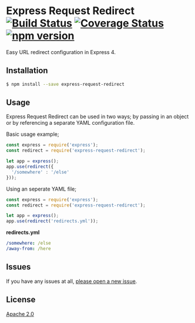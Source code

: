 # Express Request Redirect [![Build Status](https://travis-ci.org/jamespegg/express-request-redirect.svg?branch=master)](https://travis-ci.org/jamespegg/express-request-redirect) [![Coverage Status](https://coveralls.io/repos/github/jamespegg/express-request-redirect/badge.svg?branch=master)](https://coveralls.io/github/jamespegg/express-request-redirect?branch=master) [![npm version](https://badge.fury.io/js/express-request-redirect.svg)](https://badge.fury.io/js/express-request-redirect)
Easy URL redirect configuration in Express 4.

## Installation
```sh
$ npm install --save express-request-redirect
```

## Usage
Express Request Redirect can be used in two ways; by passing in an object or by referencing a separate YAML configuration file.

Basic usage example;

```javascript
const express = require('express');
const redirect = require('express-request-redirect');

let app = express();
app.use(redirect({
  '/somewhere' : '/else'
}));
```

Using an seperate YAML file;

```javascript
const express = require('express');
const redirect = require('express-request-redirect');

let app = express();
app.use(redirect('redirects.yml'));
```

**redirects.yml**
```yaml
/somewhere: /else
/away-from: /here
```

## Issues
If you have any issues at all, [please open a new issue](https://github.com/jamespegg/express-request-redirect/issues).

## License

[Apache 2.0](LICENSE)
